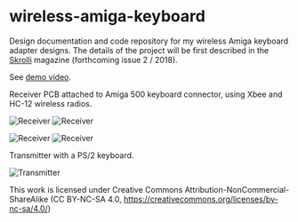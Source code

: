 # wireless-amiga-keyboard
Design documentation and code repository for my wireless Amiga keyboard adapter designs. The details of the project will be first described in the [Skrolli](https://www.skrolli.fi/en/) magazine (forthcoming issue 2 / 2018). 

See [demo video](https://youtu.be/kAuzQ2jPxQk). 

Receiver PCB attached to Amiga 500 keyboard connector, using Xbee and HC-12 wireless radios.

![Receiver](https://github.com/t33bu/wireless-amiga-keyboard/blob/master/receiver/receiver_xbee.jpg)
![Receiver](https://github.com/t33bu/wireless-amiga-keyboard/blob/master/receiver/receiver_xbee_2.jpg)

![Receiver](https://github.com/t33bu/wireless-amiga-keyboard/blob/master/receiver/receiver_hc12.jpg)
![Receiver](https://github.com/t33bu/wireless-amiga-keyboard/blob/master/receiver/receiver_hc12_2.jpg)

Transmitter with a PS/2 keyboard.

![Transmitter](https://github.com/t33bu/wireless-amiga-keyboard/blob/master/transmitter/transmitter_ps2.png)

This work is licensed under Creative Commons Attribution-NonCommercial-ShareAlike (CC BY-NC-SA 4.0, https://creativecommons.org/licenses/by-nc-sa/4.0/)
